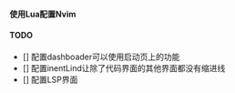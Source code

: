 #### 使用Lua配置Nvim
#### TODO
- [] 配置dashboader可以使用启动页上的功能
- [] 配置inentLind让除了代码界面的其他界面都没有缩进线
- [] 配置LSP界面
